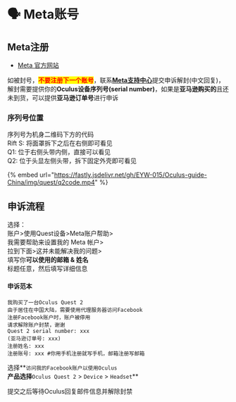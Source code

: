 # 🗣 Meta账号

## Meta注册

* [Meta 官方网站](https://auth.meta.com/settings/)

如被封号，<mark style="color:red;">**不要注册下一个账号**</mark>，联系[**Meta支持中心**](https://www.meta.com/zh-cn/help/support/)提交申诉解封(中文回复)，解封需要提供你的**Oculus设备序列号(serial number)**，如果是**亚马逊购买的**且还未到货，可以提供**亚马逊订单号**进行申诉

### 序列号位置

序列号为机身二维码下方的代码\
Rift S: 将面罩拆下之后在右侧即可看见\
Q1: 位于右侧头带内侧，直接可以看见\
Q2: 位于头显左侧头带，拆下固定外壳即可看见

{% embed url="https://fastly.jsdelivr.net/gh/EYW-015/Oculus-guide-China/img/quest/q2code.mp4" %}

## 申诉流程

选择：\
账户>使用Quest设备>Meta账户帮助>\
我需要帮助来设置我的 Meta 帐户>\
拉到下面>这并未能解决我的问题>\
填写你**可以使用的邮箱 & 姓名**\
标题任意，然后填写详细信息

#### 申诉范本

```
我购买了一台Oculus Quest 2
由于居住在中国大陆，需要使用代理服务器访问Facebook
注册Facebook账户时，账户被停用
请求解除账户封禁，谢谢
Quest 2 serial number: xxx
(亚马逊订单号: xxx)
注册姓名: xxx
注册账号: xxx #你用手机注册就写手机，邮箱注册写邮箱
```

选择**`访问我的Facebook账户以使用Oculus`**\
产品选择**`Oculus Quest 2` > `Device` > `Headset`**

提交之后等待Oculus回复邮件信息并解除封禁
